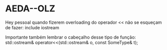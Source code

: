 # AEDA--OLZ
Hey pessoal quando fizerem overloading do operador << não se esqueçam de fazer:
include iostream

Importante também lembrar o cabeçalho desse tipo de função:
std::ostream& operator<<(std::ostream& o, const SomeType& t);
